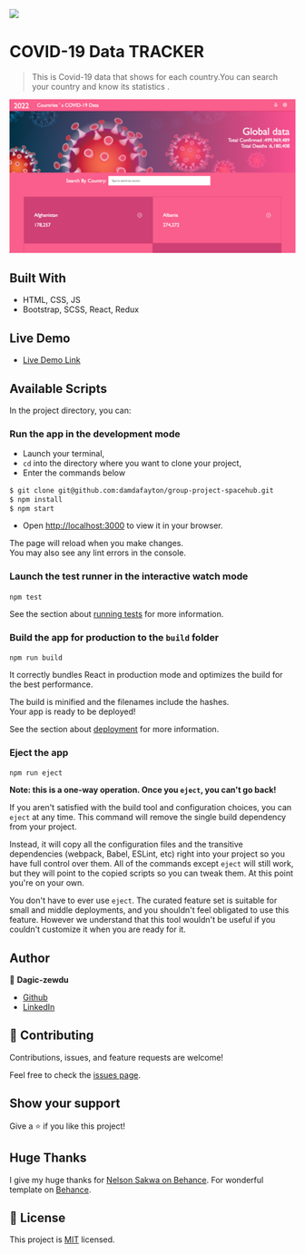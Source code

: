 ![](https://img.shields.io/badge/Microverse-blueviolet)

# COVID-19 Data TRACKER

> This is Covid-19 data that shows for each country.You can search your country and know its statistics . 

![screenshot](src/Assets/Screen-Shot.png)

## Built With

- HTML, CSS, JS
- Bootstrap, SCSS, React, Redux


## Live Demo

- [Live Demo Link](https://6256dc07a9940a275a24dff6--gleeful-chimera-2ff1ba.netlify.app/)

## Available Scripts

In the project directory, you can:

### Run the app in the development mode

- Launch your terminal,
- `cd` into the directory where you want to clone your project,
- Enter the commands below
```
$ git clone git@github.com:damdafayton/group-project-spacehub.git
$ npm install
$ npm start
````
- Open [http://localhost:3000](http://localhost:3000) to view it in your browser.

The page will reload when you make changes.\
You may also see any lint errors in the console.

### Launch the test runner in the interactive watch mode

`npm test`

See the section about [running tests](https://facebook.github.io/create-react-app/docs/running-tests) for more information.

### Build the app for production to the `build` folder

`npm run build`

It correctly bundles React in production mode and optimizes the build for the best performance.

The build is minified and the filenames include the hashes.\
Your app is ready to be deployed!

See the section about [deployment](https://facebook.github.io/create-react-app/docs/deployment) for more information.

### Eject the app

`npm run eject`

**Note: this is a one-way operation. Once you `eject`, you can't go back!**

If you aren't satisfied with the build tool and configuration choices, you can `eject` at any time. This command will remove the single build dependency from your project.

Instead, it will copy all the configuration files and the transitive dependencies (webpack, Babel, ESLint, etc) right into your project so you have full control over them. All of the commands except `eject` will still work, but they will point to the copied scripts so you can tweak them. At this point you're on your own.

You don't have to ever use `eject`. The curated feature set is suitable for small and middle deployments, and you shouldn't feel obligated to use this feature. However we understand that this tool wouldn't be useful if you couldn't customize it when you are ready for it.


## Author

👤 **Dagic-zewdu**

- [Github](https://github.com/Dagic-zewdu)
- [LinkedIn](https://www.linkedin.com/in/dagmawi-zewdu-21b835215/)


## 🤝 Contributing

Contributions, issues, and feature requests are welcome!

Feel free to check the [issues page](../../issues/).


## Show your support

Give a ⭐️ if you like this project!

## Huge Thanks

I give my huge thanks for [Nelson Sakwa on Behance](https://www.behance.net/sakwadesignstudio). For wonderful template on [Behance](https://www.behance.net/gallery/31579789/Ballhead-App-(Free-PSDs)).  
## 📝 License

This project is [MIT](./MIT.md) licensed.
